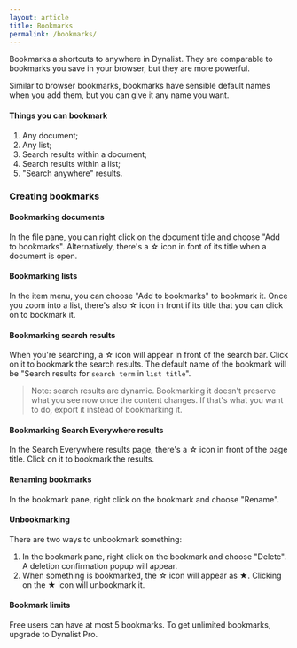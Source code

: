```yaml
---
layout: article
title: Bookmarks
permalink: /bookmarks/
---
```


Bookmarks a shortcuts to anywhere in Dynalist. They are comparable to bookmarks you save in your browser, but they are more powerful.

Similar to browser bookmarks, bookmarks have sensible default names when you add them, but you can give it any name you want.

#### Things you can bookmark

1. Any document;
2. Any list;
3. Search results within a document;
4. Search results within a list;
5. "Search anywhere" results.

### Creating bookmarks

#### Bookmarking documents

In the file pane, you can right click on the document title and choose "Add to bookmarks". Alternatively, there's a ☆ icon in font of its title when a document is open.

#### Bookmarking lists

In the item menu, you can choose "Add to bookmarks" to bookmark it. Once you zoom into a list, there's also ☆ icon in front if its title that you can click on to bookmark it.

#### Bookmarking search results

When you're searching, a ☆ icon will appear in front of the search bar. Click on it to bookmark the search results. The default name of the bookmark will be "Search results for `search term` in `list title`".

> Note: search results are dynamic. Bookmarking it doesn't preserve what you see now once the content changes. If that's what you want to do, export it instead of bookmarking it.
 
#### Bookmarking Search Everywhere results

In the Search Everywhere results page, there's a ☆ icon in front of the page title. Click on it to bookmark the results.

#### Renaming bookmarks

In the bookmark pane, right click on the bookmark and choose "Rename".

#### Unbookmarking

There are two ways to unbookmark something:

1. In the bookmark pane, right click on the bookmark and choose "Delete". A deletion confirmation popup will appear.
2. When something is bookmarked, the ☆ icon will appear as ★. Clicking on the ★ icon will unbookmark it.

#### Bookmark limits

Free users can have at most 5 bookmarks. To get unlimited bookmarks, upgrade to Dynalist Pro.